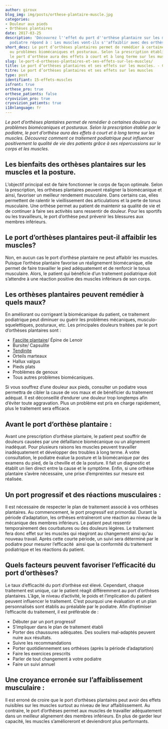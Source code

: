 ```yaml
---
author: giroux
blog_img: img/posts/orthese-plantaire-muscle.jpg
categories:
- Douleur aux pieds
- Orthèses plantaires
date: 2017-03-25
description: 'Découvrez l''effet du port d''orthèse plantaire sur les muscles. Un
  podiatre répond à : Les muscles vont-ils s''affaiblir avec des orthèses?'
short_desc: Le port d’orthèses plantaires permet de remédier à certaines douleurs
  ou problèmes biomécaniques et posturaux. Selon la prescription établie par le podiatre,
  le port d’orthèse aura des effets à court et à long terme sur les muscles.
slug: le-port-d-ortheses-plantaires-et-ses-effets-sur-les-muscles/
title: Le port d’orthèses plantaires et ses effets sur les muscles. - Cryos Technologies
titre: Le port d’orthèses plantaires et ses effets sur les muscles
type: post
identifiant: 15-effets-muscles
isfront: true
orthese_pro: true
orthese_patients: false
cryovizion_pro: true
cryovizion_patients: true
i18nlanguage: fr
---
```


*Le port d’orthèses plantaires permet de remédier à certaines douleurs ou problèmes biomécaniques et posturaux. Selon la prescription établie par le podiatre, le port d’orthèse aura des effets à court et à long terme sur les muscles. Découvrez comment ce traitement podiatrique peut influencer positivement la qualité de vie des patients grâce à ses répercussions sur le corps et les muscles.*

## Les bienfaits des orthèses plantaires sur les muscles et la posture.

L’objectif principal est de faire fonctionner le corps de façon optimale. Selon la prescription, les orthèses plantaires peuvent réaligner la biomécanique et ainsi, favoriser un meilleur rendement musculaire. Dans certains cas, elles permettent de ralentir le vieillissement des articulations et la perte de tonus musculaire. Une orthèse permet au patient de maintenir sa qualité de vie et de continuer à faire ses activités sans ressentir de douleur. Pour les sportifs ou les travailleurs, le port d’orthèse peut prévenir les blessures aux membres inférieurs.

## Le port d’orthèses plantaires peut-il affaiblir les muscles?

Non, en aucun cas le port d’orthèse plantaire ne peut affaiblir les muscles. Puisque l’orthèse plantaire favorise un réalignement biomécanique, elle permet de faire travailler le pied adéquatement et de renforcir le tonus musculaire. Alors, le patient qui bénéficie d’un traitement podiatrique doit s’attendre à une réaction positive des muscles inférieurs de son corps.

## Les orthèses plantaires peuvent remédier à quels maux?

En améliorant ou corrigeant la biomécanique du patient, ce traitement podiatrique peut diminuer ou guérir les problèmes mécaniques, musculo-squelettiques, posturaux, etc. Les principales douleurs traitées par le port d’orthèses plantaires sont :

- [Fasciite plantaire](http://www.cryos.com/fasciite-plantaire-quels-sont-les-symptomes-et-les-traitements-disponibles/)/ Épine de Lenoir
- Bursite/ Capsulite
- [Tendinite](http://www.cryos.com/comment-soigner-une-tendinite-au-tendon-dachille/)
- Orteils marteaux
- Hallux valgus
- Pieds plats
- Problèmes de genoux
- Tous autres problèmes biomécaniques.

Si vous souffrez d’une douleur aux pieds, consulter un podiatre vous permettra de cibler la cause de vos maux et de bénéficier du traitement adéquat. Il est déconseillé d’endurer une douleur trop longtemps afin d’éviter toute aggravation. Plus un problème est pris en charge rapidement, plus le traitement sera efficace.

## Avant le port d’orthèse plantaire :

Avant une prescription d’orthèse plantaire, le patient peut souffrir de douleurs causées par une défaillance biomécanique ou un alignement inadéquat. Pour plusieurs raisons les muscles peuvent travailler inadéquatement et développer des troubles à long terme. À votre consultation, le podiatre évalue la posture et la biomécanique par des examens du pied, de la cheville et de la posture. Il fait un diagnostic et établit un lien direct entre la cause et le symptôme. Enfin, si une orthèse plantaire s’avère nécessaire, une prise d’empreintes sur mesure est réalisée.

## Un port progressif et des réactions musculaires :

Il est nécessaire de respecter le plan de traitement associé à vos orthèses plantaires. Au commencement, le port progressif est primordial. Durant la période d’adaptation, les orthèses entraîneront une réaction au niveau de la mécanique des membres inférieurs. Le patient peut ressentir temporairement des courbatures ou des douleurs légères. Le traitement fera donc effet sur les muscles qui réagiront au changement ainsi qu’au nouveau travail. Après cette courte période, un suivi sera déterminé par le podiatre pour mesurer l’efficacité  ainsi que la conformité du traitement podiatrique et les réactions du patient.

## Quels facteurs peuvent favoriser l’efficacité du port d’orthèses?

Le taux d’efficacité du port d’orthèse est élevé. Cependant, chaque traitement est unique, car le patient réagit différemment au port d’orthèses plantaires. L’âge, le niveau d’activité, le poids et l’implication du patient peuvent influencer le traitement. C’est pourquoi une évaluation et un plan personnalisés sont établis au préalable par le podiatre. Afin d’optimiser l’efficacité du traitement, il est préférable de :

- Débuter par un port progressif
- S’impliquer dans le plan de traitement établi
- Porter des chaussures adéquates. Des souliers mal-adaptés peuvent nuire aux résultats.
- Suivre les recommandations
- Porter quotidiennement ses orthèses (après la période d’adaptation)
- Faire les exercices prescrits
- Parler de tout changement à votre podiatre
- Faire un suivi annuel

## Une croyance erronée sur l’affaiblissement musculaire :

Il est erroné de croire que le port d’orthèses plantaires peut avoir des effets nuisibles sur les muscles surtout au niveau de leur affaiblissement. Au contraire, le port d’orthèses permet aux muscles de travailler adéquatement dans un meilleur alignement des membres inférieurs. En plus de garder leur capacité, les muscles s’amélioreront et deviendront plus performants.